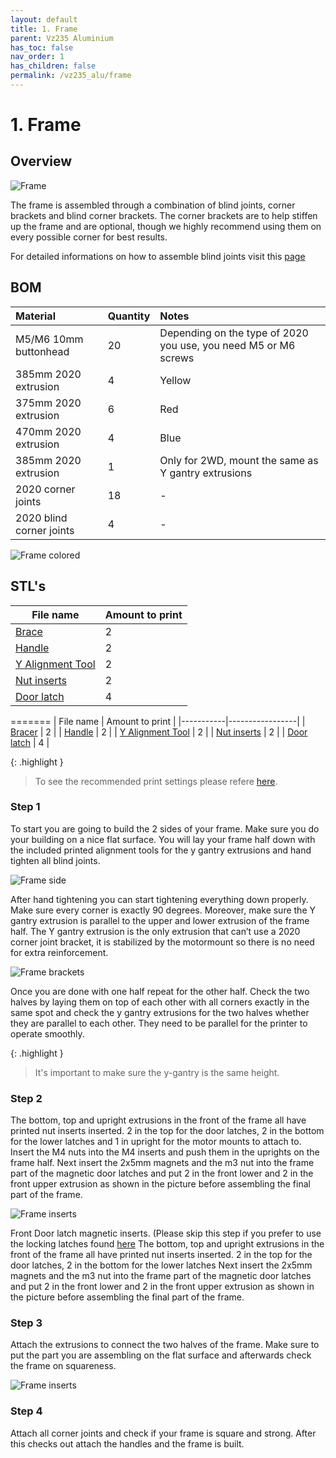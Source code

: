 ```yaml
---
layout: default
title: 1. Frame
parent: Vz235 Aluminium
has_toc: false
nav_order: 1
has_children: false
permalink: /vz235_alu/frame
---
```


# 1. Frame

## Overview

![Frame](../assets/images/manual/vz235_printed/frame/overview.png)

The frame is assembled through a combination of blind joints, corner brackets and blind corner brackets. The corner brackets are to help stiffen up the frame and are optional, though we highly recommend using them on every possible corner for best results.

For detailed informations on how to assemble blind joints visit this [page](../general/misc-info/blind-joints)

## BOM

| Material                 | Quantity | Notes                                                           |
| :----------------------- | :------- | :-------------------------------------------------------------- |
| M5/M6 10mm buttonhead    | 20       | Depending on the type of 2020 you use, you need M5 or M6 screws |
| 385mm 2020 extrusion     | 4        | Yellow                                                          |
| 375mm 2020 extrusion     | 6        | Red                                                             |
| 470mm 2020 extrusion     | 4        | Blue                                                            |
| 385mm 2020 extrusion     | 1        | Only for 2WD, mount the same as Y gantry extrusions             |
| 2020 corner joints       | 18       | -                                                               |
| 2020 blind corner joints | 4        | -                                                               |
  
![Frame colored](../assets/images/manual/vz235_printed/frame/frame_colored.png)

## STL's

| File name            | Amount to print |
| -------------------- | --------------- |
| [Brace][]            | 2               |
| [Handle][]           | 2               |
| [Y Alignment Tool][] | 2               |
| [Nut inserts][]      | 2               |
| [Door latch][]       | 4               |
=======
| File name | Amount to print |
|-----------|-----------------|
| <a href="https://github.com/VzBoT3D/VzBoT-Vz235/blob/main/Assemblies%20%26%20STL/Frame/Frame%20brace.stl" target="_blank">Bracer</a> | 2 |
| <a href="https://github.com/VzBoT3D/VzBoT-Vz235/blob/main/Assemblies%20%26%20STL/Frame/handle.stl" target="_blank">Handle</a> | 2 |
| <a href="https://github.com/VzBoT3D/VzBoT-Vz235/blob/main/Assemblies%20%26%20STL/Tools/vzbot%20y%20gantry%202020%20allignment%20tool%20v1.stl" target="_blank">Y Alignment Tool</a> | 2 |
| <a href="https://github.com/VzBoT3D/VzBoT-Vz235/blob/main/Assemblies%20%26%20STL/Gantry/Motormounts/left%20motormounts/nut%20insert%20for%20motormount.stl" target="_blank">Nut inserts</a> | 2 |
| [Door latch]() | 4 |

{: .highlight }
> To see the recommended print settings please refere [here](../general/misc-info/print-settings).

### Step 1

To start you are going to build the 2 sides of your frame. Make sure you do your building on a nice flat surface. You will lay your frame half down with the included printed alignment tools for the y gantry extrusions and hand tighten all blind joints.

![Frame side](../assets/images/manual/vz235_printed/frame/frame_side.png)

After hand tightening you can start tightening everything down properly. Make sure every corner is exactly 90 degrees. Moreover, make sure the Y gantry extrusion is parallel to the upper and lower extrusion of the frame half. The Y gantry extrusion is the only extrusion that can’t use a 2020 corner joint bracket, it is stabilized by the motormount so there is no need for extra reinforcement.

![Frame brackets](../assets/images/manual/vz235_printed/frame/frame_sides.png)

Once you are done with one half repeat for the other half. Check the two halves by laying them on top of each other with all corners exactly in the same spot and check the y gantry extrusions for the two halves whether they are parallel to each other. They need to be parallel for the printer to operate smoothly.

{: .highlight }
> It's important to make sure the y-gantry is the same height.

### Step 2

The bottom, top and upright extrusions in the front of the frame all have printed nut inserts inserted. 2 in the top for the door latches, 2 in the bottom for the lower latches and 1 in upright for the motor mounts to attach to. Insert the M4 nuts into the M4 inserts and push them in the uprights on the frame half. Next insert the 2x5mm magnets and the m3 nut into the frame part of the magnetic door latches and put 2 in the front lower and 2 in the front upper extrusion as shown in the picture before assembling the final part of the frame.

![Frame inserts](../assets/images/manual/vz235_printed/frame/frame_inserts.png)

Front Door latch magnetic inserts. (Please skip this step if you prefer to use the locking latches found [here](https://github.com/VzBoT3D/VzBoT-Vz235/tree/main/Assemblies%20&%20STL/Enclosure/Front%20door%20latches/Locking%20latch)
The bottom, top and upright extrusions in the front of the frame all have printed nut inserts inserted. 2 in the top for the door latches, 2 in the bottom for the lower latches  Next insert the 2x5mm magnets and the m3 nut into the frame part of the magnetic door latches and put 2 in the front lower and 2 in the front upper extrusion as shown in the picture before assembling the final part of the frame.

### Step 3

Attach the extrusions to connect the two halves of the frame. Make sure to put the part you are assembling on the flat surface and afterwards check the frame on squareness.

![Frame inserts](../assets/images/manual/vz235_printed/frame/frame_complete.png)

### Step 4

Attach all corner joints and check if your frame is square and strong. After this checks out attach the handles and the frame is built.

[Brace]: https://github.com/VzBoT3D/VzBoT-Vz235/blob/main/Assemblies%20%26%20STL/Frame/Frame%20brace.stl
[Door latch]: https://
[Handle]: https://github.com/VzBoT3D/VzBoT-Vz235/blob/main/Assemblies%20%26%20STL/Frame/handle.stl
[Nut inserts]: https://github.com/VzBoT3D/VzBoT-Vz235/blob/main/Assemblies%20%26%20STL/Gantry/Motormounts/left%20motormounts/nut%20insert%20for%20motormount.stl
[Y Alignment Tool]: https://github.com/VzBoT3D/VzBoT-Vz235/blob/main/Assemblies%20%26%20STL/Tools/vzbot%20y%20gantry%202020%20allignment%20tool%20v1.stl
